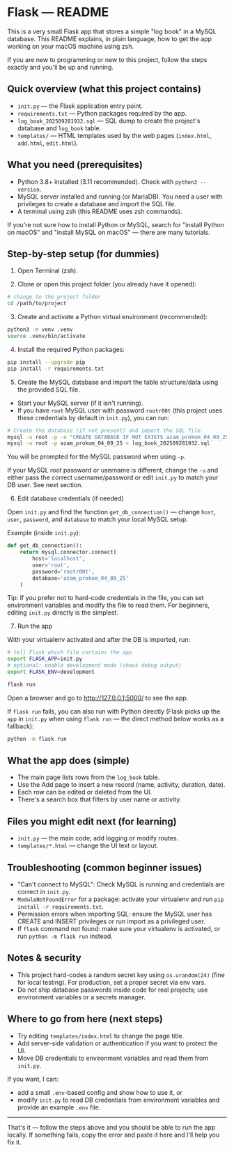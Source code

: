 # Flask — README

This is a very small Flask app that stores a simple "log book" in a MySQL database.
This README explains, in plain language, how to get the app working on your macOS machine using zsh.

If you are new to programming or new to this project, follow the steps exactly and you'll be up and running.

## Quick overview (what this project contains)

- `init.py` — the Flask application entry point.
- `requirements.txt` — Python packages required by the app.
- `log_book_202509281932.sql` — SQL dump to create the project's database and `log_book` table.
- `templates/` — HTML templates used by the web pages (`index.html`, `add.html`, `edit.html`).

## What you need (prerequisites)

- Python 3.8+ installed (3.11 recommended). Check with `python3 --version`.
- MySQL server installed and running (or MariaDB). You need a user with privileges to create a database and import the SQL file.
- A terminal using zsh (this README uses zsh commands).

If you're not sure how to install Python or MySQL, search for "install Python on macOS" and "install MySQL on macOS" — there are many tutorials.

## Step-by-step setup (for dummies)

1. Open Terminal (zsh).

2. Clone or open this project folder (you already have it opened):

```zsh
# change to the project folder
cd /path/to/project
```

3. Create and activate a Python virtual environment (recommended):

```zsh
python3 -m venv .venv
source .venv/bin/activate
```

4. Install the required Python packages:

```zsh
pip install --upgrade pip
pip install -r requirements.txt
```

5. Create the MySQL database and import the table structure/data using the provided SQL file.

- Start your MySQL server (if it isn't running).
- If you have `root` MySQL user with password `rootr00t` (this project uses these credentials by default in `init.py`), you can run:

```zsh
# Create the database (if not present) and import the SQL file
mysql -u root -p -e "CREATE DATABASE IF NOT EXISTS azam_prokom_04_09_25;"
mysql -u root -p azam_prokom_04_09_25 < log_book_202509281932.sql
```

You will be prompted for the MySQL password when using `-p`.

If your MySQL root password or username is different, change the `-u` and either pass the correct username/password or edit `init.py` to match your DB user. See next section.

6. Edit database credentials (if needed)

Open `init.py` and find the function `get_db_connection()` — change `host`, `user`, `password`, and `database` to match your local MySQL setup.

Example (inside `init.py`):

```py
def get_db_connection():
    return mysql.connector.connect(
        host='localhost',
        user='root',
        password='rootr00t',
        database='azam_prokom_04_09_25'
    )
```

Tip: If you prefer not to hard-code credentials in the file, you can set environment variables and modify the file to read them. For beginners, editing `init.py` directly is the simplest.

7. Run the app

With your virtualenv activated and after the DB is imported, run:

```zsh
# tell Flask which file contains the app
export FLASK_APP=init.py
# optional: enable development mode (shows debug output)
export FLASK_ENV=development

flask run
```

Open a browser and go to http://127.0.0.1:5000/ to see the app.

If `flask run` fails, you can also run with Python directly (Flask picks up the `app` in `init.py` when using `flask run` — the direct method below works as a fallback):

```zsh
python -m flask run
```

## What the app does (simple)

- The main page lists rows from the `log_book` table.
- Use the Add page to insert a new record (name, activity, duration, date).
- Each row can be edited or deleted from the UI.
- There's a search box that filters by user name or activity.

## Files you might edit next (for learning)

- `init.py` — the main code; add logging or modify routes.
- `templates/*.html` — change the UI text or layout.

## Troubleshooting (common beginner issues)

- "Can't connect to MySQL": Check MySQL is running and credentials are correct in `init.py`.
- `ModuleNotFoundError` for a package: activate your virtualenv and run `pip install -r requirements.txt`.
- Permission errors when importing SQL: ensure the MySQL user has CREATE and INSERT privileges or run import as a privileged user.
- If `flask` command not found: make sure your virtualenv is activated, or run `python -m flask run` instead.

## Notes & security

- This project hard-codes a random secret key using `os.urandom(24)` (fine for local testing). For production, set a proper secret via env vars.
- Do not ship database passwords inside code for real projects; use environment variables or a secrets manager.

## Where to go from here (next steps)

- Try editing `templates/index.html` to change the page title.
- Add server-side validation or authentication if you want to protect the UI.
- Move DB credentials to environment variables and read them from `init.py`.

If you want, I can:

- add a small `.env`-based config and show how to use it, or
- modify `init.py` to read DB credentials from environment variables and provide an example `.env` file.

---

That's it — follow the steps above and you should be able to run the app locally. If something fails, copy the error and paste it here and I'll help you fix it.
